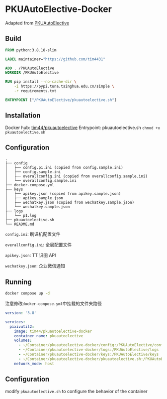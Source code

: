 # PKUAutoElective-Docker

Adapted from [PKUAutoElective](https://github.com/zhongxinghong/PKUAutoElective)

## Build
```dockerfile
FROM python:3.8.18-slim

LABEL maintainer="https://github.com/tim4431"

ADD . /PKUAutoElective
WORKDIR /PKUAutoElective

RUN pip install --no-cache-dir \
    -i https://pypi.tuna.tsinghua.edu.cn/simple \
    -r requirements.txt

ENTRYPOINT ["/PKUAutoElective/pkuautoelective.sh"]
```

## Installation
Docker hub: [tim44/pkuautoelective](https://hub.docker.com/repository/docker/tim44/pkuautoelective-docker)
Entrypoint: pkuautoelective.sh
`chmod +x pkuautoelective.sh`

## Configuration
```
.
├── config
│   ├── config.p1.ini (copied from config.sample.ini)
│   ├── config.sample.ini
│   ├── overallconfig.ini (copied from overallconfig.sample.ini)
│   └── overallconfig.sample.ini
├── docker-compose.yml
├── keys
│   ├── apikey.json (copied from apikey.sample.json)
│   ├── apikey.sample.json
│   ├── wechatkey.json (copied from wechatkey.sample.json)
│   └── wechatkey.sample.json
├── logs
│   └── p1.log
├── pkuautoelective.sh
└── README.md
```

`config.ini`: 刷课机配置文件

`overallconfig.ini`: 全局配置文件

`apikey.json`: TT 识图 API

`wechatkey.json`: 企业微信通知

## Running
```bash
docker compose up -d
```

注意修改`docker-compose.yml`中挂载的文件夹路径
``` yaml
version: '3.8'

services:
  pixivutil2:
    image: tim44/pkuautoelective-docker
    container_name: pkuautoelective
    volumes:
      - ~/Container/pkuautoelective-docker/config:/PKUAutoElective/config
      - ~/Container/pkuautoelective-docker/logs:/PKUAutoElective/logs
      - ~/Container/pkuautoelective-docker/keys:/PKUAutoElective/keys
      - ~/Container/pkuautoelective-docker/pkuautoelective.sh:/PKUAutoElective/pkuautoelective.sh
    network_mode: host
```

## Configuration
modify `pkuautoelective.sh` to configure the behavior of the container